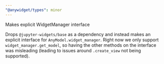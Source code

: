```yaml
---
"@anywidget/types": minor
---
```


Makes explicit WidgetManager interface

Drops `@jupyter-widgets/base` as a dependency and instead makes an explicit
interface for `AnyModel.widget_manager`. Right now we only support
`widget_manager.get_model`, so having the other methods on the interface was
misleading (leading to issues around `.create_view` not being supported).
